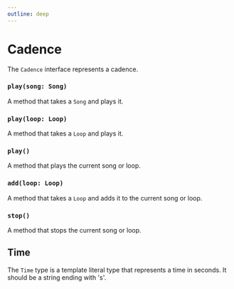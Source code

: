 ```yaml
---
outline: deep
---
```

# Cadence

The `Cadence` interface represents a cadence.

### `play(song: Song)`
A method that takes a `Song` and plays it.

### `play(loop: Loop)`
A method that takes a `Loop` and plays it.

### `play()`
A method that plays the current song or loop.

### `add(loop: Loop)`  <Badge type="danger" text="Not implemented yet" />
A method that takes a `Loop` and adds it to the current song or loop.

### `stop()`
A method that stops the current song or loop.


## Time

The `Time` type is a template literal type that represents a time in seconds. It should be a string ending with 's'.



